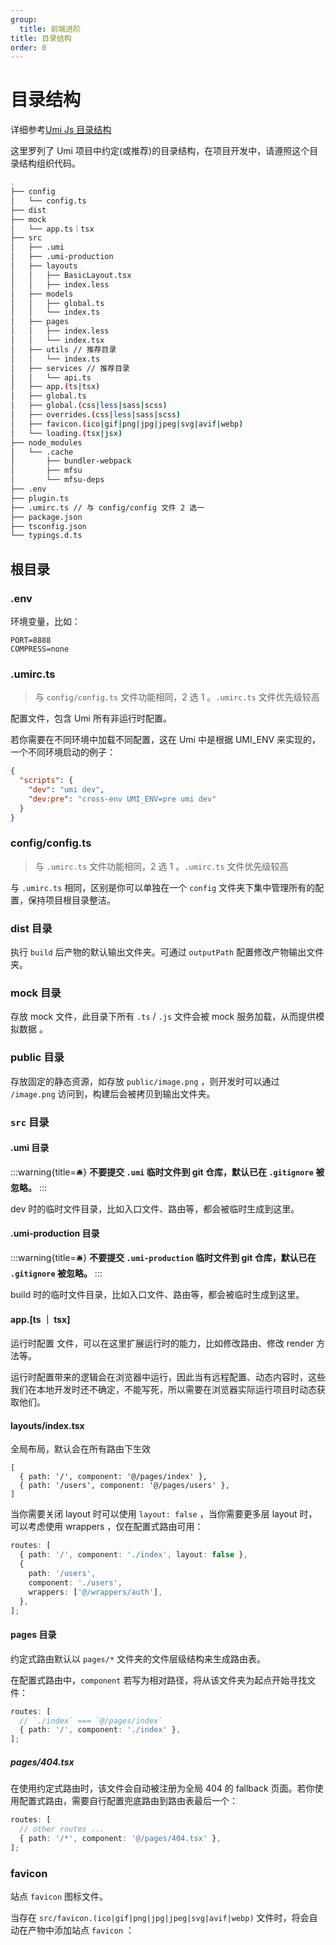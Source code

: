 ```yaml
---
group:
  title: 前端进阶
title: 目录结构
order: 0
---
```


# 目录结构

详细参考[Umi Js 目录结构](https://umijs.org/docs/guides/directory-structure#public-%E7%9B%AE%E5%BD%95)

这里罗列了 Umi 项目中约定(或推荐)的目录结构，在项目开发中，请遵照这个目录结构组织代码。

```bash
.
├── config
│   └── config.ts
├── dist
├── mock
│   └── app.ts｜tsx
├── src
│   ├── .umi
│   ├── .umi-production
│   ├── layouts
│   │   ├── BasicLayout.tsx
│   │   ├── index.less
│   ├── models
│   │   ├── global.ts
│   │   └── index.ts
│   ├── pages
│   │   ├── index.less
│   │   └── index.tsx
│   ├── utils // 推荐目录
│   │   └── index.ts
│   ├── services // 推荐目录
│   │   └── api.ts
│   ├── app.(ts|tsx)
│   ├── global.ts
│   ├── global.(css|less|sass|scss)
│   ├── overrides.(css|less|sass|scss)
│   ├── favicon.(ico|gif|png|jpg|jpeg|svg|avif|webp)
│   └── loading.(tsx|jsx)
├── node_modules
│   └── .cache
│       ├── bundler-webpack
│       ├── mfsu
│       └── mfsu-deps
├── .env
├── plugin.ts
├── .umirc.ts // 与 config/config 文件 2 选一
├── package.json
├── tsconfig.json
└── typings.d.ts
```

## 根目录

### .env

环境变量，比如：

```text
PORT=8888
COMPRESS=none
```

### .umirc.ts

> 与 `config/config.ts` 文件功能相同，2 选 1 。`.umirc.ts` 文件优先级较高

配置文件，包含 Umi 所有非运行时配置。

若你需要在不同环境中加载不同配置，这在 Umi 中是根据 UMI_ENV 来实现的，一个不同环境启动的例子：

```json
{
  "scripts": {
    "dev": "umi dev",
    "dev:pre": "cross-env UMI_ENV=pre umi dev"
  }
}
```

### config/config.ts

> 与 `.umirc.ts` 文件功能相同，2 选 1 。`.umirc.ts` 文件优先级较高

与 `.umirc.ts` 相同，区别是你可以单独在一个 `config` 文件夹下集中管理所有的配置，保持项目根目录整洁。

### dist 目录

执行 `build` 后产物的默认输出文件夹。可通过 `outputPath` 配置修改产物输出文件夹。

### mock 目录

存放 mock 文件，此目录下所有 `.ts` / `.js` 文件会被 mock 服务加载，从而提供模拟数据 。

### public 目录

存放固定的静态资源，如存放 `public/image.png` ，则开发时可以通过 `/image.png` 访问到，构建后会被拷贝到输出文件夹。

### `src` 目录

#### .umi 目录

:::warning{title=🛎️}
**不要提交 `.umi` 临时文件到 git 仓库，默认已在 `.gitignore` 被忽略。**
:::

dev 时的临时文件目录，比如入口文件、路由等，都会被临时生成到这里。

#### .umi-production 目录

:::warning{title=🛎️}
**不要提交 `.umi-production` 临时文件到 git 仓库，默认已在 `.gitignore` 被忽略。**
:::

build 时的临时文件目录，比如入口文件、路由等，都会被临时生成到这里。

#### app.[ts ｜ tsx]

运行时配置 文件，可以在这里扩展运行时的能力，比如修改路由、修改 render 方法等。

运行时配置带来的逻辑会在浏览器中运行，因此当有远程配置、动态内容时，这些我们在本地开发时还不确定，不能写死，所以需要在浏览器实际运行项目时动态获取他们。

#### layouts/index.tsx

全局布局，默认会在所有路由下生效

```
[
  { path: '/', component: '@/pages/index' },
  { path: '/users', component: '@/pages/users' },
]
```

当你需要关闭 layout 时可以使用 `layout: false` ，当你需要更多层 layout 时，可以考虑使用 wrappers ，仅在配置式路由可用：

```ts
routes: [
  { path: '/', component: './index', layout: false },
  {
    path: '/users',
    component: './users',
    wrappers: ['@/wrappers/auth'],
  },
];
```

#### pages 目录

约定式路由默认以 `pages/*` 文件夹的文件层级结构来生成路由表。

在配置式路由中，`component` 若写为相对路径，将从该文件夹为起点开始寻找文件：

```ts
routes: [
  // `./index` === `@/pages/index`
  { path: '/', component: './index' },
];
```

##### pages/404.tsx

在使用约定式路由时，该文件会自动被注册为全局 404 的 fallback 页面。若你使用配置式路由，需要自行配置兜底路由到路由表最后一个：

```ts
routes: [
  // other routes ...
  { path: '/*', component: '@/pages/404.tsx' },
];
```

### favicon

站点 `favicon` 图标文件。

当存在 `src/favicon.(ico|gif|png|jpg|jpeg|svg|avif|webp)` 文件时，将会自动在产物中添加站点 `favicon` ：

